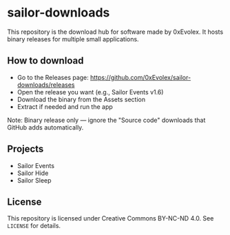 # sailor-downloads

This repository is the download hub for software made by 0xEvolex. It hosts binary releases for multiple small applications.

## How to download
- Go to the Releases page: https://github.com/0xEvolex/sailor-downloads/releases
- Open the release you want (e.g., Sailor Events v1.6)
- Download the binary from the Assets section
- Extract if needed and run the app

Note: Binary release only — ignore the "Source code" downloads that GitHub adds automatically.

## Projects
- Sailor Events
- Sailor Hide
- Sailor Sleep

## License
This repository is licensed under Creative Commons BY-NC-ND 4.0.
See `LICENSE` for details.